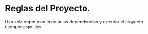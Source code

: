 # Reglas del Proyecto.

Usa solo pnpm para instalar las dependencias y ejecutar el proyecto ejemplo: `pnpm dev`.
